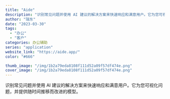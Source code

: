 ```yaml
---
title: "Aide"
description: "识别常见问题并使用 AI 建议的解决方案来快速响应和满意用户。它为您可视化问题，并提供随时间推移而改进的模型。"
author: "瑞东"
date: "2023-03-30"
tags:
  - "办公"
  - "客户"
categories: 办公辅助
series: "application"
website_link: "https://aide.app/"
color: "#666"

thumb_image: "/img/1b2a79eda8108f111d52a09f57df474e.png"
cover_image: "/img/1b2a79eda8108f111d52a09f57df474e.png"
---
```


识别常见问题并使用 AI 建议的解决方案来快速响应和满意用户。它为您可视化问题，并提供随时间推移而改进的模型。